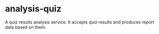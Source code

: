 # analysis-quiz
A quiz results analysis service. It accepts quiz results and produces report data based on them.
